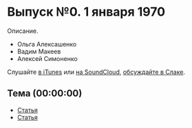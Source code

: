 # Выпуск №0. 1 января 1970

Описание.

- Ольга Алексашенко
- Вадим Макеев
- Алексей Симоненко

Слушайте [в iTunes](https://itunes.apple.com/ru/podcast/veb-standarty/id1080500016) или [на SoundCloud](https://soundcloud.com/web-standards/episode-N), [обсуждайте в Слаке](http://slack.web-standards.ru/).

## Тема (00:00:00)

- [Статья](ссылка)
- [Статья](ссылка)
